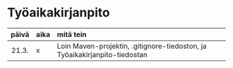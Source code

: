 # Työaikakirjanpito

| päivä | aika | mitä tein  |
| :----:|:-----| :-----|
| 21.3. | x    | Loin Maven-projektin, .gitignore-tiedoston, ja Työaikakirjanpito-tiedostan |
